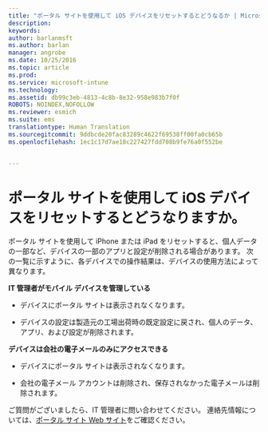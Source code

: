 ```yaml
---
title: "ポータル サイトを使用して iOS デバイスをリセットするとどうなるか | Microsoft Intune"
description: 
keywords: 
author: barlanmsft
ms.author: barlan
manager: angrobe
ms.date: 10/25/2016
ms.topic: article
ms.prod: 
ms.service: microsoft-intune
ms.technology: 
ms.assetid: db99c3eb-4813-4c8b-8e32-958e983b7f0f
ROBOTS: NOINDEX,NOFOLLOW
ms.reviewer: esmich
ms.suite: ems
translationtype: Human Translation
ms.sourcegitcommit: 9ddbcde20fac83289c4622f69538ff00fa0cb65b
ms.openlocfilehash: 1ec1c17d7ae18c227427fdd708b9fe76a0f552be


---
```



# <a name="what-happens-if-you-reset-your-ios-device-using-the-company-portal"></a>ポータル サイトを使用して iOS デバイスをリセットするとどうなりますか。

ポータル サイトを使用して iPhone または iPad をリセットすると、個人データの一部など、デバイスの一部のアプリと設定が削除される場合があります。 次の一覧に示すように、各デバイスでの操作結果は、デバイスの使用方法によって異なります。

**IT 管理者がモバイル デバイスを管理している**

-   デバイスにポータル サイトは表示されなくなります。

-   デバイスの設定は製造元の工場出荷時の既定設定に戻され、個人のデータ、アプリ、および設定が削除されます。

**デバイスは会社の電子メールのみにアクセスできる**

-   デバイスにポータル サイトは表示されなくなります。

-   会社の電子メール アカウントは削除され、保存されなかった電子メールは削除されます。

ご質問がございましたら、IT 管理者に問い合わせてください。 連絡先情報については、[ポータル サイト Web サイト](http://portal.manage.microsoft.com)をご確認ください。





<!--HONumber=Nov16_HO1-->


